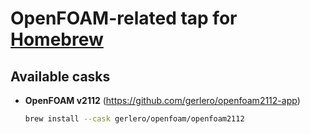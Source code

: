 
# OpenFOAM-related tap for [Homebrew](https://brew.sh)

## Available casks

* **OpenFOAM v2112** (https://github.com/gerlero/openfoam2112-app)

    ```bash
    brew install --cask gerlero/openfoam/openfoam2112
    ```
